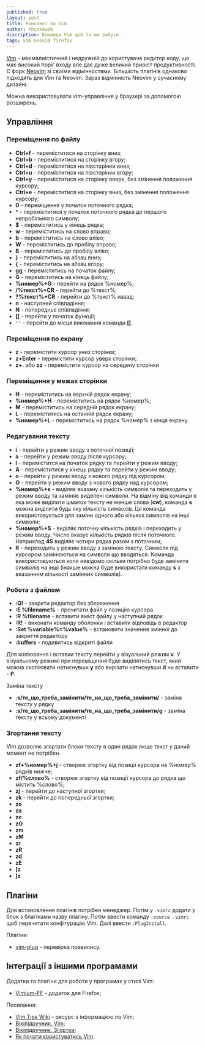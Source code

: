```yaml
---
published: true
layout: post
title: Конспект по Vim
author: think4web
discription: Команди Vim щоб їх не забути.
tags: vim neovim firefox
---
```


[Vim](https://www.vim.org/) - мінімалиістичний і недружній до користувача редктор коду, що має високий поріг входу але дає дуже великий приріст продуктивності. Є форк [Neovim](https://neovim.io/) зі своїми відмінностями. Більшість плагінів однаково підходять для Vim та Neovim. Зараз відмінність Neovim у сучасному дизайні. 

Можна використовувати vim-управління у браузері за допомогою розширень.

## Управління

### Переміщення по файлу
- **Ctrl+f** - переміститися на сторінку вниз;
- **Ctrl+b** - переміститися на сторінку вгору;
- **Ctrl+d** - переміститися на півсторінки вниз;
- **Ctrl+u** - переміститися на півсторінки вгору;
- **Ctrl+y** - переміститися на сторінку вверх, без змінення положення курсору;
- **Ctrl+e** - переміститися на сторінку вниз, без змінення положення курсору;
- **0** - переміщення у початок поточного рядка;
- **^** - переміститися у початок поточного рядка до першого непробільного символу;
- **$** - переміститись у кінець рядка;
- **w** - переміститись на слово вправо;
- **b** - переміститись на слово вліво;
- **W** - переміститись до пробілу вправо;
- **B** - переміститись до пробілу вліво;
- **}** - переміститись на абзац вниз;
- **{** - переміститись на абзац вгору;
- **gg** - переміститись на початок файлу;
- **G** - переміститись на кінець файлу;
- **%номер%+G** - перейти на рядок %номер%;
- **/%текст%+CR** - перейти до %текст%;
- **?%текст%+CR** - перейти до %текст% назад;
- **n** - наступней співпадіння;
- **N** - попередньє співпадіння;
- **[[** - перейти у початок функції;
- **```''```** - перейти до місця виконання команди **[[**.

### Переміщення по екрану
- **z** - перемістити курсор униз сторінки;
- **z+Enter** - перемістити курсор уверх сторінки;
- **z+.** або **zz** - перемістити курсор на середену сторінки

### Переміщення у межах сторінки
- **H** - переміститись на верхній рядок екрану;
- **%номер%+H** - переміститись на рядок %номер%;
- **M** - переміститись на середній рядок екрану;
- **L** - переміститись на останній рядок екрану;
- **%номер%+L** - переміститись на рядок %номер% з кінця екрану.

### Редагування тексту
- **i** - перейти у режим вводу з поточної позиції;
- **a** - перейти у режим вводу після курсору;
- **I** - перемістится на початок рядку та перейти у режим вводу;
- **A** - переміститися у кінець рядку та перейти у режим вводу;
- **o** - перейти у режим вводу з нового рядку під курсором;
- **O** - перейти у режим вводу з нового рядку над курсором;
- **%номер%+s** - виділяє вказану кількість символів та переходить у режим вводу та заміняє виделені символи. На відміну від команди **c** яка може виділити шматок тексту не менше слова (**cw**), команда **s** можна виділити будь яку кількість символів. Ця команда використовується для заміни одного або кількох символів на інші символи;
- **%номер%+S** - виділяє поточну кількість рядків і переходить у режим вводу. Число вказує кількість рядків після поточного. Наприклад **4S** виділяє чотири рядка разом з поточним;
- **R** - переходить у режим вводу з заміною тексту. Символи під курсором замінюються на символи що вводяться. Команда використовуються коли невідомо скільки потрібно буде замінити символів на інші (інакше можна буде використати команду **s** з вказанням кількості замінних символів). 

### Робота з файлом
- **:Q!** - закрити редактор без збереження
- **:E %filename%** - прочитати файл у позицію курсора
- **:R %filename** - вставити вміст файлу у наступний рядок
- **:R!** - виконати команду оболонки і вставити відповідь в редактор
- **:Set %variable%=%value%** - встановити значення змінної до закриття редактору
- **:buffers** - подивитись відкриті файли 

Для копіювання і вставки тексту перейти у візуальний режим **v**. У візуальному режимі при переміщення буде виділятись текст, який можна скопіювати натиснувши **y** або вирізати натиснувши **d** чи вставити - **P**.

Заміна тексту
- **:s/те_що_треба_замінити/те_на_що_треба_замінити/** - заміна тексту у рядку
- **:s/те_що_треба_замінити/те_на_що_треба_замінити/g** - заміна тексту у всьому документі

### Згортання тексту

Vim дозволяє згортати блоки тексту в один рядок якщо текст у даний момент не потрібен.

- **zf+%номер%+j** - створює згортку від позиції курсора на %номер% рядків нижче;
- **zf/%слово%** - створює згортку від позиції курсора до рядка що містить %слово%;
- **zj** - перейти до наступної згортки;
- **zk** - перейти до попередньої згортки;
- **zo**
- **za**
- **zс**
- **zO**
- **zm**
- **zM**
- **zr**
- **zR**
- **zd**
- **zE**
- **[z**
- **]z**

## Плагіни

Для встановлення плагінів потрібен менеджер. Потім у ```.vimrc``` додати у блок з благінами назву плагіну. Потім ввести команду ```:source .vimrc``` щоб перечитати конфігурацію Vim. Далі ввести ```:PlugInstall```.

Плагіни:
- [vim-plug](https://github.com/preservim/vim-lexical) - перевірка правипису.

## Інтеграції з іншими програмами

Додатки та плагіни для роботи у програмах у стилі Vim:
- [Vimium-FF](https://addons.mozilla.org/en-US/firefox/addon/vimium-ff/) - додаток для Firefox;

Посилання:
- [Vim Tips Wiki](https://vim.fandom.com/wiki/Vim_Tips_Wiki) - ресурс з інформацією по Vim;
- [Вікіпідручник. Vim](https://uk.wikibooks.org/wiki/Vim);
- [Вікіпідручник. Згортки](https://uk.wikibooks.org/wiki/Vim/%D0%97%D0%B3%D0%BE%D1%80%D1%82%D0%B0%D0%BD%D0%BD%D1%8F);
- [Як почати користуватись Vim](https://codeguida.com/post/2253).

